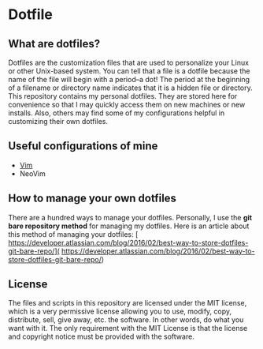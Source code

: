 # Dotfile

## What are dotfiles?

Dotfiles are the customization files that are used to personalize your Linux or other Unix-based system. You can tell that a file is a dotfile because the name of the file will begin with a period–a dot! The period at the beginning of a filename or directory name indicates that it is a hidden file or directory.  This repository contains my personal dotfiles. They are stored here for convenience so that I may quickly access them on new machines or new installs. Also, others may find some of my configurations helpful in customizing their own dotfiles.

## Useful configurations of mine

* [Vim](.config/.vimrc)
* NeoVim

## How to manage your own dotfiles

There are a hundred ways to manage your dotfiles. Personally, I use the **git bare repository method** for managing my dotfiles. Here is an article about this method of managing your dotfiles: [ https://developer.atlassian.com/blog/2016/02/best-way-to-store-dotfiles-git-bare-repo/]( https://developer.atlassian.com/blog/2016/02/best-way-to-store-dotfiles-git-bare-repo/)

## License

The files and scripts in this repository are licensed under the MIT license, which is a very permissive license allowing you to use, modify, copy, distribute, sell, give away, etc. the software. In other words, do what you want with it. The only requirement with the MIT License is that the license and copyright notice must be provided with the software.
